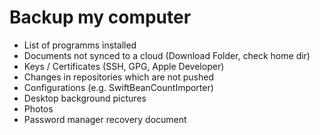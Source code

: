 # Backup my computer

- List of programms installed
- Documents not synced to a cloud (Download Folder, check home dir)
- Keys / Certificates (SSH, GPG, Apple Developer)
- Changes in repositories which are not pushed
- Configurations (e.g. SwiftBeanCountImporter)
- Desktop background pictures
- Photos
- Password manager recovery document
